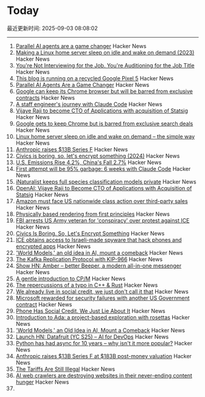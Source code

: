 # Today

最近更新时间: 2025-09-03 08:08:02

--- 
1. [Parallel AI agents are a game changer](https://morningcoffee.io/parallel-ai-agents-are-a-game-changer.html) Hacker News
2. [Making a Linux home server sleep on idle and wake on demand (2023)](https://dgross.ca/blog/linux-home-server-auto-sleep) Hacker News
3. [You're Not Interviewing for the Job. You're Auditioning for the Job Title](https://idiallo.com/blog/performing-for-the-job-title) Hacker News
4. [This blog is running on a recycled Google Pixel 5](https://blog.ctms.me/posts/2024-08-29-running-this-blog-on-a-pixel-5/) Hacker News
5. [Parallel AI Agents Are a Game Changer](https://morningcoffee.io/parallel-ai-agents-are-a-game-changer.html) Hacker News
6. [Google can keep its Chrome browser but will be barred from exclusive contracts](https://www.cnbc.com/2025/09/02/google-antitrust-search-ruling.html) Hacker News
7. [A staff engineer's journey with Claude Code](https://www.sanity.io/blog/first-attempt-will-be-95-garbage) Hacker News
8. [Vijaye Raji to become CTO of Applications with acquisition of Statsig](https://openai.com/index/vijaye-raji-to-become-cto-of-applications-with-acquisition-of-statsig/) Hacker News
9. [Google gets to keep Chrome but is barred from exclusive search deals](https://www.cnbc.com/2025/09/02/google-antitrust-search-ruling.html) Hacker News
10. [Linux home server sleep on idle and wake on demand – the simple way](https://dgross.ca/blog/linux-home-server-auto-sleep) Hacker News
11. [Anthropic raises $13B Series F](https://www.anthropic.com/news/anthropic-raises-series-f-at-usd183b-post-money-valuation) Hacker News
12. [Civics is boring, so, let's encrypt something (2024)](https://queue.acm.org/detail.cfm?id=3703126) Hacker News
13. [U.S. Emissions Rise 4.2%, China's Fall 2.7%](https://www.theenergymix.com/u-s-emissions-rise-chinas-fall-in-massive-shift-between-worlds-biggest-climate-polluters/) Hacker News
14. [First attempt will be 95% garbage: 6 weeks with Claude Code](https://www.sanity.io/blog/first-attempt-will-be-95-garbage) Hacker News
15. [iNaturalist keeps full species classification models private](https://github.com/inaturalist/inatVisionAPI) Hacker News
16. [OpenAI: Vijaye Raji to Become CTO of Applications with Acquisition of Statsig](https://openai.com/index/vijaye-raji-to-become-cto-of-applications-with-acquisition-of-statsig/) Hacker News
17. [Amazon must face US nationwide class action over third-party sales](https://www.reuters.com/legal/government/amazon-must-face-us-nationwide-class-action-over-third-party-sales-2025-09-02/) Hacker News
18. [Physically based rendering from first principles](https://imadr.me/pbr/) Hacker News
19. [FBI arrests US Army veteran for 'conspiracy' over protest against ICE](https://www.theguardian.com/us-news/2025/sep/02/fbi-arrest-us-army-veteran-ice-protest) Hacker News
20. [Civics Is Boring. So, Let's Encrypt Something](https://queue.acm.org/detail.cfm?id=3703126) Hacker News
21. [ICE obtains access to Israeli-made spyware that hack phones and encrypted apps](https://www.theguardian.com/us-news/2025/sep/02/trump-immigration-ice-israeli-spyware) Hacker News
22. ['World Models,' an old idea in AI, mount a comeback](https://www.quantamagazine.org/world-models-an-old-idea-in-ai-mount-a-comeback-20250902/) Hacker News
23. [The Kafka Replication Protocol with KIP-966](https://github.com/Vanlightly/kafka-tlaplus/blob/main/kafka_data_replication/kraft/kip-966/description/0_kafka_replication_protocol.md) Hacker News
24. [Show HN: Amber – better Beeper, a modern all-in-one messenger](https://useamber.app/) Hacker News
25. [A gentle introduction to CP/M](https://eerielinux.wordpress.com/2025/08/28/a-gentle-introduction-to-cp-m/) Hacker News
26. [The repercussions of a typo in C++ & Rust](https://www.nablag.com/rust_cpp_missing_ampersand) Hacker News
27. [We already live in social credit, we just don't call it that](https://www.thenexus.media/your-phone-already-has-social-credit-we-just-lie-about-it/) Hacker News
28. [Microsoft rewarded for security failures with another US Government contract](https://www.theregister.com/2025/09/02/microsoft_rewarded_for_security_failures/) Hacker News
29. [Phone Has Social Credit. We Just Lie About It](https://www.thenexus.media/your-phone-already-has-social-credit-we-just-lie-about-it/) Hacker News
30. [Introduction to Ada: a project-based exploration with rosettas](https://blog.adacore.com/introduction-to-ada-a-project-based-exploration-with-rosettas) Hacker News
31. ['World Models,' an Old Idea in AI, Mount a Comeback](https://www.quantamagazine.org/world-models-an-old-idea-in-ai-mount-a-comeback-20250902/) Hacker News
32. [Launch HN: Datafruit (YC S25) – AI for DevOps](https://news.ycombinator.com/item?id=45104974) Hacker News
33. [Python has had async for 10 years – why isn't it more popular?](https://tonybaloney.github.io/posts/why-isnt-python-async-more-popular.html) Hacker News
34. [Anthropic raises $13B Series F at $183B post-money valuation](https://www.anthropic.com/news/anthropic-raises-series-f-at-usd183b-post-money-valuation) Hacker News
35. [The Tariffs Are Still Illegal](https://www.bloomberg.com/opinion/newsletters/2025-09-02/the-tariffs-are-still-illegal) Hacker News
36. [AI web crawlers are destroying websites in their never-ending content hunger](https://www.theregister.com/2025/08/29/ai_web_crawlers_are_destroying/) Hacker News
37. [<template>: The Content Template element](https://developer.mozilla.org/en-US/docs/Web/HTML/Reference/Elements/template) Hacker News
38. [OpenAI says it's scanning users' conversations and reporting content to police](https://futurism.com/openai-scanning-conversations-police) Hacker News
